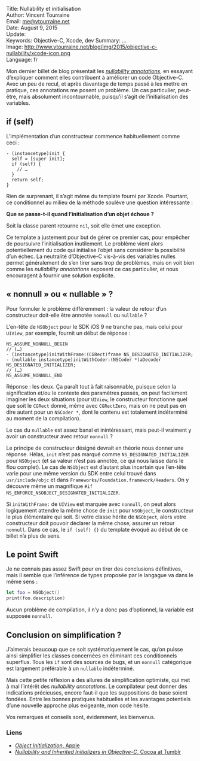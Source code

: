 Title:     Nullability et initialisation  
Author:    Vincent Tourraine  
Email:     me@vtourraine.net  
Date:      August 9, 2015  
Update:    
Keywords:  Objective-C, Xcode, dev
Summary:   …  
Image:     http://www.vtourraine.net/blog/img/2015/objective-c-nullability/xcode-icon.png  
Language:  fr  


Mon dernier billet de blog présentait les [_nullability annotations_](http://www.vtourraine.net/blog/2015/objective-c-nullability), en essayant d’expliquer comment elles contribuent à améliorer un code Objective-C. Avec un peu de recul, et après davantage de temps passé à les mettre en pratique, ces annotations me posent _un_ problème. Un cas particulier, peut-être, mais absolument incontournable, puisqu’il s’agit de l’initialisation des variables.


## if (self)

L’implémentation d’un constructeur commence habituellement comme ceci :

```objc
- (instancetype)init {
  self = [super init];
  if (self) {
    // …
  }
  return self;
}
```

Rien de surprenant, il s’agit même du template fourni par Xcode. Pourtant, ce conditionnel au milieu de la méthode soulève une question intéressante : 

**Que se passe-t-il quand l’initialisation d’un objet échoue ?**

Soit la classe parent retourne `nil`, soit elle émet une exception.

Ce template a justement pour but de gérer ce premier cas, pour empêcher de poursuivre l’initialisation inutilement. Le problème vient alors potentiellement du code qui initialise l’objet sans considérer la possibilité d’un échec. La neutralité d’Objective-C vis-à-vis des variables nulles permet généralement de s’en tirer sans trop de problèmes, mais on voit bien comme les _nullability annotations_ exposent ce cas particulier, et nous encouragent à fournir une solution explicite.


## « nonnull » ou « nullable » ?

Pour formuler le problème différemment : la valeur de retour d’un constructeur doit-elle être annotée `nonnull` ou `nullable` ?

L’en-tête de `NSObject` pour le SDK iOS 9 ne tranche pas, mais celui pour `UIView`, par exemple, fournit un début de réponse :

``` objc
NS_ASSUME_NONNULL_BEGIN
// (…)
- (instancetype)initWithFrame:(CGRect)frame NS_DESIGNATED_INITIALIZER;
- (nullable instancetype)initWithCoder:(NSCoder *)aDecoder NS_DESIGNATED_INITIALIZER;
// (…)
NS_ASSUME_NONNULL_END
```

Réponse : les deux. Ça paraît tout à fait raisonnable, puisque selon la signification et/ou le contexte des paramètres passés, on peut facilement imaginer les deux situations (pour `UIView`, le constructeur fonctionne quel que soit le `CGRect` donné, même avec `CGRectZero`, mais on ne peut pas en dire autant pour un `NSCoder *`, dont le contenu est totalement indéterminé au moment de la compilation).

Le cas du `nullable` est assez banal et inintéressant, mais peut-il vraiment y avoir un constructeur avec retour `nonnull` ? 

Le principe de constructeur désigné devrait en théorie nous donner une réponse. Hélas, `init` n’est pas marqué comme `NS_DESIGNATED_INITIALIZER` pour `NSObject` (et sa valeur n’est pas annotée, ce qui nous laisse dans le flou complet). Le cas de `NSObject` est d’autant plus incertain que l’en-tête varie pour une même version du SDK entre celui trouvé dans `usr/include/objc` et dans `Frameworks/Foundation.framework/Headers`. On y découvre même un magnifique `#if NS_ENFORCE_NSOBJECT_DESIGNATED_INITIALIZER`.

Si `initWithFrame:` de `UIView` est marquée avec `nonnull`, on peut alors logiquement attendre la même chose de `init` pour `NSObject`, le constructeur le plus élémentaire qui soit. Si votre classe hérite de `NSObject`, alors votre constructeur doit pouvoir déclarer la même chose, assurer un retour `nonnull`. Dans ce cas, le `if (self) {}` du template évoqué au début de ce billet n’a plus de sens.


## Le point Swift

Je ne connais pas assez Swift pour en tirer des conclusions définitives, mais il semble que l’inférence de types proposée par le langague va dans le même sens :

``` swift
let foo = NSObject()
print(foo.description)
```

Aucun problème de compilation, il n’y a donc pas d’optionnel, la variable est supposée `nonnull`.


## Conclusion on simplification ?

J’aimerais beaucoup que ce soit systématiquement le cas, qu’on puisse ainsi simplifier les classes concernées en éliminant ces conditionnels superflus. Tous les `if` sont des sources de bugs, et un `nonnull` catégorique est largement préférable à un `nullable` indéterminé.

Mais cette petite réflexion a des allures de simplification optimiste, qui met à mal l’intérêt des _nullability annotations_. Le compilateur peut donner des indications précieuses, encore faut-il que les suppositions de base soient fondées. Entre les bonnes pratiques habituelles et les avantages potentiels d’une nouvelle approche plus exigeante, mon code hésite. 

Vos remarques et conseils sont, évidemment, les bienvenus.


### Liens

- [_Object Initialization_, Apple](https://developer.apple.com/library/ios/documentation/General/Conceptual/CocoaEncyclopedia/Initialization/Initialization.html)
- [_Nullability and Inherited Initializers in Objective-C_, Cocoa at Tumblr](http://cocoa.tumblr.com/post/117719761353/nullability-and-inherited-initializers-in-objective-c)
